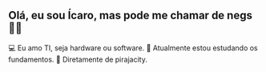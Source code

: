 ## Olá, eu sou Ícaro, mas pode me chamar de negs 🤙🏿
💻 Eu amo TI, seja hardware ou software.
🧠 Atualmente estou estudando os fundamentos.
🌴 Diretamente de pirajacity.
#

